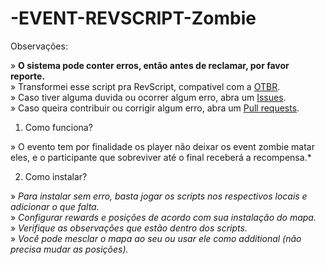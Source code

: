 # -EVENT-REVSCRIPT-Zombie

Observações: 

» **O sistema pode conter erros, então antes de reclamar, por favor reporte.**<br>
» Transformei esse script pra RevScript, compativel com a [OTBR](https://github.com/opentibiabr/otservbr-global.git).<br>
» Caso tiver alguma duvida ou ocorrer algum erro, abra um [Issues](https://github.com/brunomaidana97/-EVENT-REVSCRIPT-Zombie/issues).<br>
» Caso queira contribuir ou corrigir algum erro, abra um [Pull requests](https://github.com/brunomaidana97/-EVENT-REVSCRIPT-Zombie/pulls).

1. Como funciona?

» O evento tem por finalidade os player não deixar os event zombie matar eles, e o participante que sobreviver até o final receberá a recompensa.*

2. Como instalar?

» *Para instalar sem erro, basta jogar os scripts nos respectivos locais e adicionar o que falta.*<br>
» *Configurar rewards e posições de acordo com sua instalação do mapa.*<br>
» *Verifique as observações que estão dentro dos scripts.*<br>
» *Você pode mesclar o mapa ao seu ou usar ele como additional (não precisa mudar as posições).*
